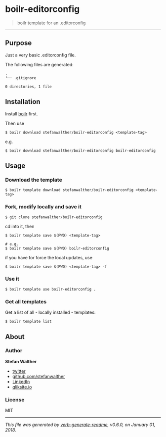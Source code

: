 # boilr-editorconfig

> boilr template for an .editorconfig

---

## Purpose
Just a very basic .editorconfig file.

The following files are generated:

```
.
└── .gitignore

0 directories, 1 file

```

## Installation
Install [boilr](https://github.com/tmrts/boilr) first. 

Then use 

```
$ boilr download stefanwalther/boilr-editorconfig <template-tag>
```

e.g.
```
$ boilr download stefanwalther/boilr-editorconfig boilr-editorconfig
```

## Usage
### Download the template

```
$ boilr template download stefanwalther/boilr-editorconfig <template-tag>
```

### Fork, modify locally and save it

```
$ git clone stefanwalther/boilr-editorconfig
```

cd into it, then

```
$ boilr template save $(PWD) <template-tag>

# e.g. 
$ boilr template save $(PWD) boilr-editorconfig
```

if you have for force the local updates, use

```
$ boilr template save $(PWD) <template-tag> -f
```

### Use it

```
$ boilr template use boilr-editorconfig .
```

### Get all templates

Get a list of all - locally installed - templates:

```
$ boilr template list
```

## About

<!-- ### Related projects -->
<!-- Some related projects:

  -->

### Author
**Stefan Walther**

* [twitter](http://twitter.com/waltherstefan)  
* [github.com/stefanwalther](http://github.com/stefanwalther) 
* [LinkedIn](https://www.linkedin.com/in/stefanwalther/) 
* [qliksite.io](http://qliksite.io)

### License
MIT

***

_This file was generated by [verb-generate-readme](https://github.com/verbose/verb-generate-readme), v0.6.0, on January 01, 2018._

